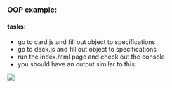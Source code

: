 ### OOP example: 

#### tasks: 
- go to card.js and fill out object to specifications
- go to deck.js and fill out object to specifications
- run the index.html page and check out the console
- you should have an output similar to this:
<img src="outputexmaple.png">